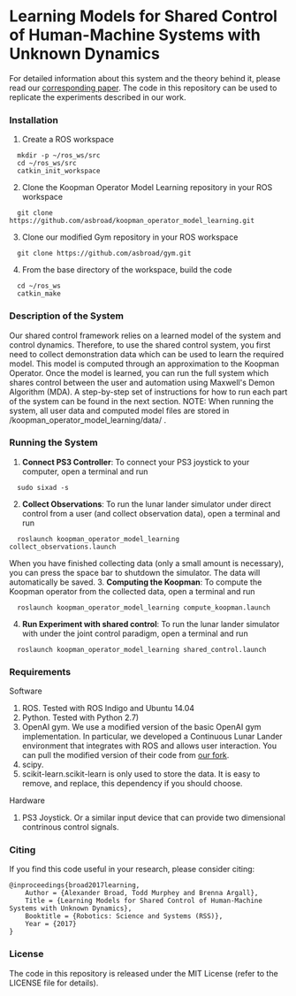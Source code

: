 # Learning Models for Shared Control of Human-Machine Systems with Unknown Dynamics

For detailed information about this system and the theory behind it, please read our [corresponding paper](https://rssrobotics.github.io/program/papers/50/).  The code in this repository can be used to replicate the experiments described in our work.

### Installation

1. Create a ROS workspace
```Shell
  mkdir -p ~/ros_ws/src
  cd ~/ros_ws/src
  catkin_init_workspace
  ```
2. Clone the Koopman Operator Model Learning repository in your ROS workspace
```Shell
  git clone https://github.com/asbroad/koopman_operator_model_learning.git
  ```
3. Clone our modified Gym repository in your ROS workspace
```Shell
  git clone https://github.com/asbroad/gym.git
  ```
4. From the base directory of the workspace, build the code
```Shell
  cd ~/ros_ws
  catkin_make
  ```

### Description of the System

Our shared control framework relies on a learned model of the system and control dynamics.  Therefore, to use the shared control system, you first need to collect demonstration data which can be used to learn the required model.  This model is computed through an approximation to the Koopman Operator.  Once the model is learned, you can run the full system which shares control between the user and automation using Maxwell's Demon Algorithm (MDA).  A step-by-step set of instructions for how to run each part of the system can be found in the next section.  NOTE: When running the system, all user data and computed model files are stored in /koopman_operator_model_learning/data/ .


### Running the System
1. **Connect PS3 Controller**: To connect your PS3 joystick to your computer, open a terminal and run
```Shell
  sudo sixad -s
  ```
2. **Collect Observations**: To run the lunar lander simulator under direct control from a user (and collect observation data), open a terminal and run
```Shell
  roslaunch koopman_operator_model_learning collect_observations.launch
  ```
  When you have finished collecting data (only a small amount is necessary), you can press the space bar to shutdown the simulator.  The data will automatically be saved.
3. **Computing the Koopman**: To compute the Koopman operator from the collected data, open a terminal and run
```Shell
  roslaunch koopman_operator_model_learning compute_koopman.launch
  ```
4. **Run Experiment with shared control**: To run the lunar lander simulator with under the joint control paradigm, open a terminal and run
```Shell
  roslaunch koopman_operator_model_learning shared_control.launch
  ```

### Requirements
Software
1. ROS. Tested with ROS Indigo and Ubuntu 14.04
2. Python.  Tested with Python 2.7)
3. OpenAI gym.  We use a modified version of the basic OpenAI gym implementation.  In particular, we developed a Continuous Lunar Lander environment that integrates with ROS and allows user interaction.  You can pull the modified version of their code from [our fork](https://github.com/asbroad/gym).
4. scipy.
5. scikit-learn.scikit-learn is only used to store the data. It is easy to remove, and replace, this dependency if you should choose.

Hardware
1. PS3 Joystick.  Or a similar input device that can provide two dimensional contrinous control signals.

### Citing
If you find this code useful in your research, please consider citing:
```Shell
@inproceedings{broad2017learning,
    Author = {Alexander Broad, Todd Murphey and Brenna Argall},
    Title = {Learning Models for Shared Control of Human-Machine Systems with Unknown Dynamics},
    Booktitle = {Robotics: Science and Systems (RSS)},
    Year = {2017}
}
  ```

### License

The code in this repository is released under the MIT License (refer to the LICENSE file for details).

